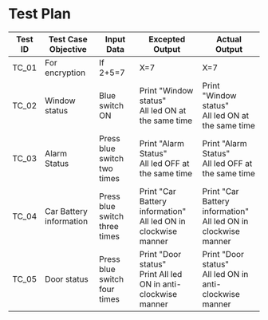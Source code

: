 # Test Plan

| Test ID |	Test Case Objective	| Input Data |	Excepted Output |	Actual Output|
|---------|---------------------|------------|------------------|--------------|
| TC_01 |	For encryption |	If 2+5=7 |	X=7	| X=7	|
| TC_02 |	 Window status	| Blue switch ON	| Print "Window status" <br/> All led ON at the same time	|  Print "Window status" <br/> All led ON at the same time	|
| TC_03 |	Alarm Status	| Press blue switch two times |	Print "Alarm Status" <br/> All led OFF at the same time | Print "Alarm Status" <br/>	All led OFF at the same time |
| TC_04	| Car Battery information | Press blue switch three times |	Print "Car Battery information" <br/> All led ON in clockwise manner |Print "Car Battery information" <br/> All led ON in clockwise manner |
| TC_05 |	Door status | 	Press blue switch four times | Print "Door status" <br/> Print All led ON in anti-clockwise manner	| Print "Door status" <br/> All led ON in anti-clockwise manner	|


